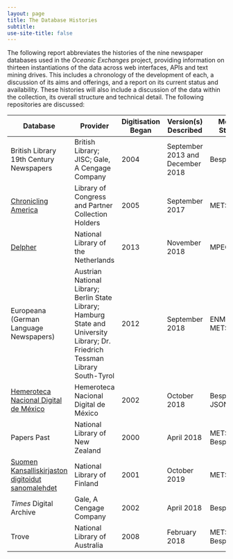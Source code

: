 ```yaml
---
layout: page
title: The Database Histories
subtitle:
use-site-title: false
---
```


The following report abbreviates the histories of the nine newspaper
databases used in the *Oceanic Exchanges* project, providing information
on thirteen instantiations of the data across web interfaces, APIs and
text mining drives. This includes a chronology of the development of
each, a discussion of its aims and offerings, and a report on its
current status and availability. These histories will also include a
discussion of the data within the collection, its overall structure and
technical detail. The following repositories are discussed:

| Database                                                 | Provider                                                                                                                         | Digitisation Began | Version(s) Described             | Metadata Standard       |
| -------------------------------------------------------- | -------------------------------------------------------------------------------------------------------------------------------- | ------------------ | -------------------------------- | ----------------------- |
| British Library 19th Century Newspapers                  | British Library; JISC; Gale, A Cengage Company                                                                                   | 2004               | September 2013 and December 2018 | Bespoke XML             |
| [Chronicling America](ca)                                | Library of Congress and Partner Collection Holders                                                                               | 2005               | September 2017                   | METS/ALTO               |
| [Delpher](delpher)                                       | National Library of the Netherlands                                                                                              | 2013               | November 2018                    | MPEG21/ALTO             |
| Europeana (German Language Newspapers)                   | Austrian National Library; Berlin State Library; Hamburg State and University Library; Dr. Friedrich Tessman Library South-Tyrol | 2012               | September 2018                   | ENMAP METS/ALTO         |
| [Hemeroteca Nacional Digital de México](hndm)            | Hemeroteca Nacional Digital de México                                                                                            | 2002               | October 2018                     | Bespoke JSON            |
| Papers Past                                              | National Library of New Zealand                                                                                                  | 2000               | April 2018                       | METS/ALTO & Bespoke XML |
| [Suomen Kansalliskirjaston digitoidut sanomalehdet](nlf) | National Library of Finland                                                                                                      | 2001               | October 2019                     | METS/ALTO               |
| *Times* Digital Archive                                  | Gale, A Cengage Company                                                                                                          | 2002               | April 2018                       | Bespoke XML             |
| Trove                                                    | National Library of Australia                                                                                                    | 2008               | February 2018                    | METS/ALTO & Bespoke XML |
